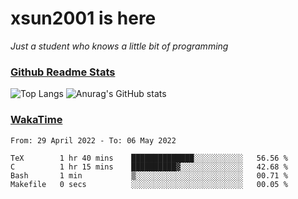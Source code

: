 # xsun2001 is here

*Just a student who knows a little bit of programming*

### [Github Readme Stats](https://github.com/anuraghazra/github-readme-stats)

![Top Langs](https://github-readme-stats.vercel.app/api/top-langs/?username=xsun2001&layout=compact&theme=radical) ![Anurag's GitHub stats](https://github-readme-stats.vercel.app/api?username=xsun2001&show_icons=true&theme=radical)

### [WakaTime](https://wakatime.com)

<!--START_SECTION:waka-->

```text
From: 29 April 2022 - To: 06 May 2022

TeX        1 hr 40 mins    ██████████████░░░░░░░░░░░   56.56 %
C          1 hr 15 mins    ██████████▓░░░░░░░░░░░░░░   42.68 %
Bash       1 min           ▒░░░░░░░░░░░░░░░░░░░░░░░░   00.71 %
Makefile   0 secs          ░░░░░░░░░░░░░░░░░░░░░░░░░   00.05 %
```

<!--END_SECTION:waka-->
